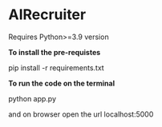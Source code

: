 # AIRecruiter
Requires Python>=3.9 version


**To install the pre-requistes**


pip install -r requirements.txt

**To run the code on the terminal**


python app.py 

and on browser open the url localhost:5000

